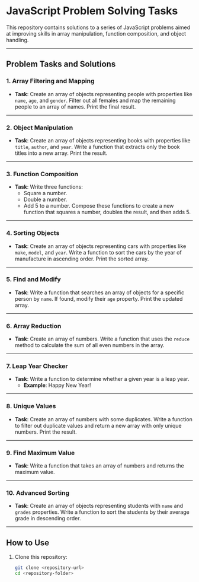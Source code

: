 # JavaScript Problem Solving Tasks

This repository contains solutions to a series of JavaScript problems aimed at improving skills in array manipulation, function composition, and object handling.

---

## Problem Tasks and Solutions

### 1. Array Filtering and Mapping
- **Task**: Create an array of objects representing people with properties like `name`, `age`, and `gender`. Filter out all females and map the remaining people to an array of names. Print the final result.

---

### 2. Object Manipulation
- **Task**: Create an array of objects representing books with properties like `title`, `author`, and `year`. Write a function that extracts only the book titles into a new array. Print the result.

---

### 3. Function Composition
- **Task**: Write three functions:
  - Square a number.
  - Double a number.
  - Add 5 to a number.
  Compose these functions to create a new function that squares a number, doubles the result, and then adds 5.

---

### 4. Sorting Objects
- **Task**: Create an array of objects representing cars with properties like `make`, `model`, and `year`. Write a function to sort the cars by the year of manufacture in ascending order. Print the sorted array.

---

### 5. Find and Modify
- **Task**: Write a function that searches an array of objects for a specific person by `name`. If found, modify their `age` property. Print the updated array.

---

### 6. Array Reduction
- **Task**: Create an array of numbers. Write a function that uses the `reduce` method to calculate the sum of all even numbers in the array.

---

### 7. Leap Year Checker
- **Task**: Write a function to determine whether a given year is a leap year.
  - **Example**: Happy New Year!

---

### 8. Unique Values
- **Task**: Create an array of numbers with some duplicates. Write a function to filter out duplicate values and return a new array with only unique numbers. Print the result.

---

### 9. Find Maximum Value
- **Task**: Write a function that takes an array of numbers and returns the maximum value.

---

### 10. Advanced Sorting
- **Task**: Create an array of objects representing students with `name` and `grades` properties. Write a function to sort the students by their average grade in descending order.

---

## How to Use
1. Clone this repository:  
   ```bash
   git clone <repository-url>
   cd <repository-folder>

